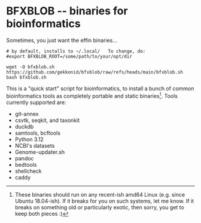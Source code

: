 # BFXBLOB -- binaries for bioinformatics

Sometimes, you just want the effin binaries...

```
# by default, installs to ~/.local/   To change, do:
#export BFXBLOB_ROOT=/some/path/to/your/opt/dir 

wget -O bfxblob.sh https://github.com/gekkonid/bfxblob/raw/refs/heads/main/bfxblob.sh
bash bfxblob.sh
```

This is a "quick start" script for bioinformatics, to install a bunch of common bioinformatics tools as completely portable and static binaries[^1]. Tools currently supported are:

- git-annex
- csvtk, seqkit, and taxonkit
- duckdb
- samtools, bcftools
- Python 3.12
- NCBI's datasets
- Genome-updater.sh
- pandoc
- bedtools
- shellcheck
- caddy

[^1]: These binaries should run on any recent-ish amd64 Linux (e.g. since Ubuntu 18.04-ish). If it breaks for you on such systems, let me know. If it breaks on something old or particularly exotic, then sorry, you get to keep both pieces :)
